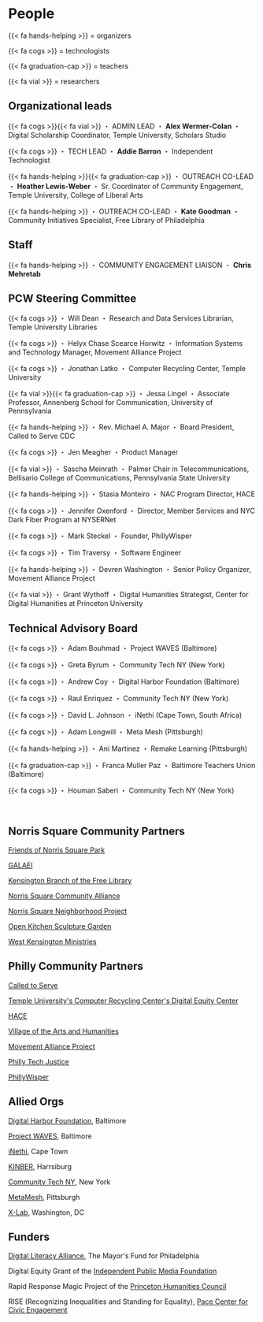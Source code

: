 # People

{{< fa hands-helping >}} = organizers

{{< fa cogs >}} = technologists

{{< fa graduation-cap >}} = teachers

{{< fa vial >}} = researchers

## Organizational leads

{{< fa cogs >}}{{< fa vial >}} ・ ADMIN LEAD ・ **Alex Wermer-Colan** ・ Digital Scholarship Coordinator, Temple University, Scholars Studio

{{< fa cogs >}} ・ TECH LEAD ・ **Addie Barron** ・ Independent Technologist

{{< fa hands-helping >}}{{< fa graduation-cap >}} ・ OUTREACH CO-LEAD ・ **Heather Lewis-Weber** ・ Sr. Coordinator of Community Engagement, Temple University, College of Liberal Arts

{{< fa hands-helping >}} ・ OUTREACH CO-LEAD ・ **Kate Goodman** ・ Community Initiatives Specialist, Free Library of Philadelphia

## Staff

{{< fa hands-helping >}} ・ COMMUNITY ENGAGEMENT LIAISON ・ **Chris Mehretab**

## PCW Steering Committee

{{< fa cogs >}} ・ Will Dean ・ Research and Data Services Librarian, Temple University Libraries

{{< fa cogs >}} ・ Helyx Chase Scearce Horwitz ・ Information Systems and Technology Manager, Movement Alliance Project

{{< fa cogs >}} ・ Jonathan Latko ・ Computer Recycling Center, Temple University

{{< fa vial >}}{{< fa graduation-cap >}} ・ Jessa Lingel ・ Associate Professor, Annenberg School for Communication, University of Pennsylvania

{{< fa hands-helping >}} ・ Rev. Michael A. Major ・ Board President, Called to Serve CDC

{{< fa cogs >}} ・ Jen Meagher ・ Product Manager

{{< fa vial >}} ・ Sascha Meinrath ・ Palmer Chair in Telecommunications, Bellisario College of Communications, Pennsylvania State University

{{< fa hands-helping >}} ・ Stasia Monteiro ・ NAC Program Director, HACE

{{< fa cogs >}} ・ Jennifer Oxenford ・ Director, Member Services and NYC Dark Fiber Program at NYSERNet

{{< fa cogs >}} ・ Mark Steckel ・ Founder, PhillyWisper

{{< fa cogs >}} ・ Tim Traversy ・ Software Engineer

{{< fa hands-helping >}} ・ Devren Washington ・ Senior Policy Organizer, Movement Alliance Project

{{< fa vial >}} ・ Grant Wythoff ・ Digital Humanities Strategist, Center for Digital Humanities at Princeton University

## Technical Advisory Board

{{< fa cogs >}} ・ Adam Bouhmad ・ Project WAVES (Baltimore)

{{< fa cogs >}} ・ Greta Byrum ・ Community Tech NY (New York)

{{< fa cogs >}} ・ Andrew Coy ・ Digital Harbor Foundation (Baltimore)

{{< fa cogs >}} ・ Raul Enriquez ・ Community Tech NY (New York)

{{< fa cogs >}} ・ David L. Johnson ・ iNethi (Cape Town, South Africa)

{{< fa cogs >}} ・ Adam Longwill ・ Meta Mesh (Pittsburgh)

{{< fa hands-helping >}} ・ Ani Martinez ・ Remake Learning (Pittsburgh)

{{< fa graduation-cap >}} ・ Franca Muller Paz ・ Baltimore Teachers Union (Baltimore)

{{< fa cogs >}} ・ Houman Saberi ・ Community Tech NY (New York)

<br/>

## Norris Square Community Partners

[Friends of Norris Square Park](https://www.facebook.com/friendsofnorrissquarepark/)

[GALAEI](https://www.galaeiqtbipoc.org/)

[Kensington Branch of the Free Library](https://libwww.freelibrary.org/locations/kensington-library)

[Norris Square Community Alliance](https://www.nscaphila.org/)

[Norris Square Neighborhood Project](https://myneighborhoodproject.org/)

[Open Kitchen Sculpture Garden](https://www.facebook.com/theopenkitchensculpturegarden)

[West Kensington Ministries](https://westkensingtonministry.com/)

## Philly Community Partners

[Called to Serve](https://calledtoservecdc.org/)

[Temple University's Computer Recycling Center's Digital Equity Center](https://news.temple.edu/news/2021-08-25/old-community-center-provides-new-workforce-services)

[HACE](https://www.hacecdc.org/)

[Village of the Arts and Humanities](http://spaces.villagearts.org/)

[Movement Alliance Project](https://movementalliance.org/about/)

[Philly Tech Justice](https://phillytechjustice.org/)

[PhillyWisper](https://phillywisper.net/)

## Allied Orgs

[Digital Harbor Foundation](https://www.digitalharbor.org/), Baltimore

[Project WAVES](https://projectwaves.net/), Baltimore

[iNethi](https://www.inethi.org.za/), Cape Town

[KINBER](https://kinber.org/), Harrsiburg

[Community Tech NY](http://communitytechny.org/), New York

[MetaMesh](https://www.metamesh.org/), Pittsburgh

[X-Lab](https://thexlab.org/), Washington, DC

## Funders

[Digital Literacy Alliance](http://www.mayorsfundphila.org/initiatives/digital-literacy-alliance/), The Mayor's Fund for Philadelphia

Digital Equity Grant of the [Independent Public Media Foundation](https://independencemedia.org/2021-community-voices-and-digital-equity-grants/)

Rapid Response Magic Project of the [Princeton Humanities Council](https://humanities.princeton.edu/)

RISE (Recognizing Inequalities and Standing for Equality), [Pace Center for Civic Engagement](https://pace.princeton.edu/)
